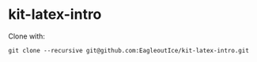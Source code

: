 # kit-latex-intro

Clone with:

```shell
git clone --recursive git@github.com:EagleoutIce/kit-latex-intro.git
```